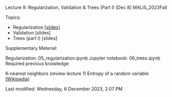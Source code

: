 Lecture 9: Regularization, Validation & Trees (Part I) [Dec 8]
MALIS_2023Fall


Topics:

- Regularization [[slides]](docs/06_regularization.pdf)
- Validation [slides]
- Trees (part I) [slides]

Supplementary Material:

Regularization: 05_regularization.ipynb
Jupyter notebook: 06_trees.ipynb
Required previous knowledge:

K-nearest neighbors (review lecture 1)
Entropy of a random variable [(Wikipedia)](https://en.wikipedia.org/wiki/Entropy_(information_theory))

Last modified: Wednesday, 6 December 2023, 2:07 PM

